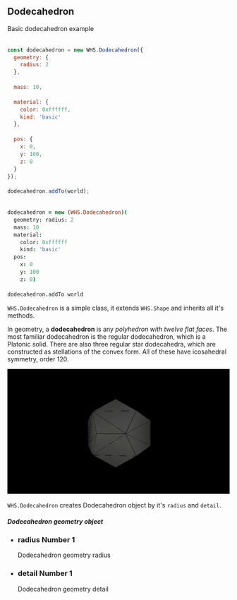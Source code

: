 <h2 class="ws" id="dodecahedron">Dodecahedron</h2>

<div class="blockTitle h3">Basic dodecahedron example</div>

```javascript

const dodecahedron = new WHS.Dodecahedron({
  geometry: {
    radius: 2
  },

  mass: 10,

  material: {
    color: 0xffffff,
    kind: 'basic'
  },

  pos: {
    x: 0,
    y: 100,
    z: 0
  }
});

dodecahedron.addTo(world);

```

```coffeescript

dodecahedron = new (WHS.Dodecahedron)(
  geometry: radius: 2
  mass: 10
  material:
    color: 0xffffff
    kind: 'basic'
  pos:
    x: 0
    y: 100
    z: 0)

dodecahedron.addTo world

```


`WHS.Dodecahedron` is a simple class, it extends `WHS.Shape` and inherits all it's methods.

In geometry, a **dodecahedron** is any *polyhedron with twelve flat faces*. The most familiar dodecahedron is the regular dodecahedron, which is a Platonic solid. There are also three regular star dodecahedra, which are constructed as stellations of the convex form. All of these have icosahedral symmetry, order 120.

<img src="images/shapes/dodecahedron.gif" alt="rendered dodecahedron">

`WHS.Dodecahedron` creates Dodecahedron object by it's `radius` and `detail`.

<div class="params" id="dodecahedron-geometry">
  <h5>Dodecahedron geometry object <a href="#dodecahedron-geometry" class="anchor"></a></h5>
  <ul>
    <li id="dodecahedron-geometry-radius">
      <h3><a href="#dodecahedron-geometry-radius" class="anchor"></a> radius
        <span class="type">Number</span>
        <span class="default">1</span>
      </h3>
      <p>Dodecahedron geometry radius</p>
    </li>
    <li id="dodecahedron-geometry-detail">
      <h3><a href="#dodecahedron-geometry-detail" class="anchor"></a> detail
        <span class="type">Number</span>
        <span class="default">1</span>
      </h3>
      <p>Dodecahedron geometry detail</p>
    </li>
  </ul>
</div>

<script src="https://gist.github.com/sasha240100/6c36848a37c9d8833ace.js"></script>
